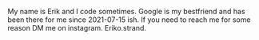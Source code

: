 My name is Erik and I code sometimes.
Google is my bestfriend and has been there for me since 2021-07-15 ish.
If you need to reach me for some reason DM me on instagram. 
Eriko.strand.

<!---
ErikoStrand/ErikoStrand is a ✨ special ✨ repository because its `README.md` (this file) appears on your GitHub profile.
You can click the Preview link to take a look at your changes.
--->
